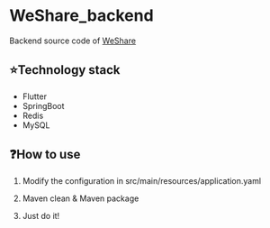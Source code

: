 # WeShare_backend

Backend source code of [WeShare](https://github.com/Star-xing1/WeShare)





## :star:Technology stack

- Flutter
- SpringBoot
- Redis
- MySQL



## :question:How to use

1. Modify the configuration in src/main/resources/application.yaml

2. Maven clean & Maven package
3. Just do it!

